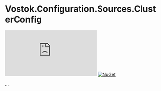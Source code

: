 # Vostok.Configuration.Sources.ClusterConfig

[![Build status](https://ci.appveyor.com/api/projects/status/github/vostok/configuration.sources.cc?svg=true&branch=master)](https://ci.appveyor.com/project/vostok/configuration.sources.cc/branch/master)
[![NuGet](https://img.shields.io/nuget/v/Vostok.Configuration.Sources.ClusterConfig.svg)](https://www.nuget.org/packages/Vostok.Configuration.Sources.ClusterConfig)

...
